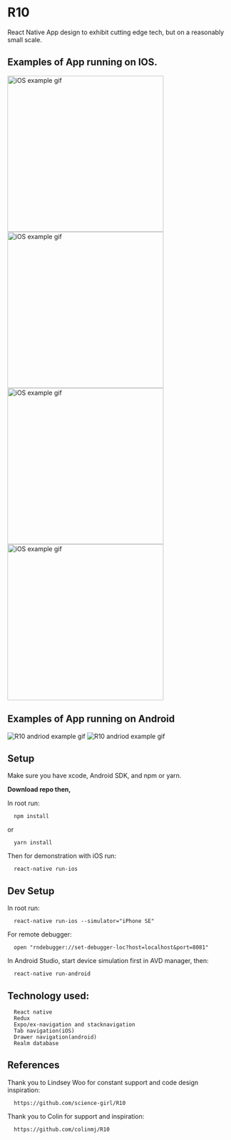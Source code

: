 # R10

React Native App design to exhibit cutting edge tech, but on a reasonably small scale.

## Examples of App running on IOS.

<img alt="iOS example gif" src="/js/assets/images/AboutScreen.gif" width="350"><img alt="iOS example gif" src="/js/assets/images/Schedule.gif" width="350"><img alt="iOS example gif" src="/js/assets/images/Session2.gif" width="350">
<img alt="iOS example gif" src="/js/assets/images/Faves.gif" width="350">

## Examples of App running on Android

![R10 andriod example gif](/js/assets/images/androidabout.gif)
![R10 andriod example gif](/js/assets/images/androidsession.gif)

## Setup

Make sure you have xcode, Android SDK, and npm or yarn.

**Download repo then,**

In root run:

```
  npm install
```

or

```
  yarn install
```

Then for demonstration with iOS run:

```
  react-native run-ios
```

## Dev Setup

In root run:

```
  react-native run-ios --simulator="iPhone SE"
```

For remote debugger:

```
  open "rndebugger://set-debugger-loc?host=localhost&port=8081"
```

In Android Studio, start device simulation first in AVD manager, then:

```
  react-native run-android
```

## Technology used:

```
  React native
  Redux
  Expo/ex-navigation and stacknavigation
  Tab navigation(iOS)
  Drawer navigation(android)
  Realm database
```

## References

Thank you to Lindsey Woo for constant support and code design inspiration:

```
  https://github.com/science-girl/R10
```

Thank you to Colin for support and inspiration:

```
  https://github.com/colinmj/R10
```
